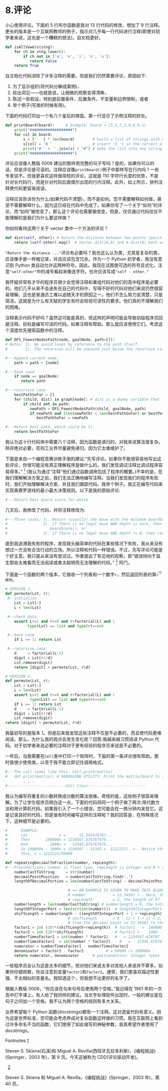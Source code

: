 # 8.评论

小心使用评论。下面的 5 行布尔函数是我对 13 行代码的修改，增加了 9 行注释。更长的版本是一个互联网教师的例子，指示对几乎每一行代码进行注释(即使对初学者来说，这也是一个糟糕的想法)。自文档更好。

```py
def isAllVowels(stng):
    for ch in stng.lower():
        if ch not in ['a', 'e', 'i', 'o', 'u']:
           return False
    return True

```

自文档化代码消除了许多注释的需要。但是我们仍然需要评论，原因如下:

1.  为了显示组织(将代码分解成案例)，
2.  给出洞见——也就是说，让细微的观察变得清晰，
3.  陈述一些假设，特别是前置条件、后置条件、不变量和边界限制，或者
4.  举个例子(写类的时候有用)。

下面的代码打印出一个有八个皇后的棋盘。第一行显示了示例注释的好处。

```py
def printBoard(board):     # Example: board = [3,5,7,2,0,6,4,1]
    print("###################")
    for col in board:
        s = ['- '] * len(board)        # build a list of strings with no 'Q '
        s[col] = 'Q '                  # insert 'Q 's in the correct places
        print('# ' + ''.join(s) + "#") # make the list into one string.
    print("###################")

```

评论应该像人教版 0008 建议的那样用完整的句子写吗？是的，如果你可以的话，但是评论是可读的。注释应该像`printBoard()`例子中那样写在行内吗？一些专家说不。但我更喜欢这样做简短的评论。这就是 110 字符行长度的优势，不是针对长代码行，而是针对代码后面偶尔出现的行内注释。此外，如上所示，排列注释使代码更容易阅读。

注释应该告诉你为什么(如果代码不清楚)，而不是如何。您不需要解释如何做，甚至不需要解释什么，因为这已经在代码中完成了。如果你写了一个关于“如何”的评论，而“如何”被改变了，那么这个评论也需要被改变。但是，仅仅通过代码往往不能理解的是我们为什么要这样做？

你如何看待这两个关于 vector 类中一个方法的评论？

```py
def dist(self, other): # Return the distance between two points (position vectors).
    return (self-other).mag()  # Vector.dist(A,B) and A.dist(B) both work

```

`"Return the distance ..."`评论有必要吗？我也这么认为类，尤其是复杂的类，应该像手册一样被记录，并且应该包含冗余。作为一个 Python 初学者，我没有意识到 Python 类自动允许这两种符号。因此，我现在试图使可选的符号显式化。注意`"self-other"`中的减号看起来像连字符。也许应该写成`"self - other."`

我怀疑非常有才华的程序员很少会觉得注释和重组代码对他们的高中程序是必要的。他们几乎从来不会迷失在自己的代码中，写得不好的代码对他们来说仍然很容易理解。这也是普通员工难以追随天才的原因之一。他们不怎么努力说清楚，只是简洁。这就是为什么有天赋的学生有时会轻视可读性的要求。他们真的不理解我们的困难。

注释表示代码不好吗？虽然这可能是真的，但这样的声明可能会导致初级程序员回避注释。目标是编写可读的代码。如果注释有帮助，那么就应该使用它们。考虑这个深度优先搜索函数中的注释。

```py
def DFS_FewestNodesPath(node, goalNode, path=[]):
# Notes: 1\. We avoid loops by reference to the path itself.
#        2\. The recursion will be unwound just below the recursive call at (*).

#---Append current node.
    path = path + [node]

#---base case
    if node == goalNode:
       return path

#---recursive case
    bestPathSoFar = []
    for (child, dist) in graph[node]: # dist is a dummy variable that is never used.
        if child not in path:
           newPath = DFS_FewestNodesPath(child, goalNode, path)           # <-- (*)
           if newPath and (len(newPath) < len(bestPathSoFar) or bestPathSoFar == []):
              bestPathSoFar = newPath

#---Return best path, which could be [].
    return bestPathSoFar

```

我认为这十行代码体中需要八个注释，因为函数是递归的，对我来说算法很复杂。除非绝对必要，否则工业界尽量避免递归，因为它太难维护了。

下面是来自一个编程竞赛训练手册的建议:“先写评论。如果你不能很容易地写出这些评论，你很可能没有真正理解程序是做什么的。我们发现调试注释比调试程序容易得多。” [<sup>1</sup>](#Fn1) (我认为通过“注释”他们通过函数调用包括了程序的概要。)不幸的是，在我们理解解决方案之前，我们无法正确地编写注释。当我们发现我们的程序失败时，我们开始理解解决方案，并且我们跟踪代码。我举个例子。我正在编写代码来实现奥赛罗游戏的最小最大决策规则。以下是我的原始评论:

```py
#---Return best board score for white

```

几天后，我修改了代码，并将注释修改为:

```py
#---Three cases: 1\. Return (usually) the move with the minimum boardScore value (COMPUTER’s choice), or
#                2\. if there is no legal move AND depth is zero, then return
#                   boardScore(), or
#                3\. if there is no legal move AND depth != 0, then return maxValue(depth-1, alpha, beta)

```

直到我追溯我失败的程序，发现我头脑简单的代码在某些情况下失败，我从来没有想过一方没有合法行动的立场。所以注释和代码一样错误。不过，先写评论可能是个好主意。我只是从来没有尝试过。作者提出了有见地的观察，即“错误倾向于滋生那些太难看而无法阅读或者太聪明而无法理解的代码。” [<sup>2</sup>](#Fn2) 阿门。

下面是一个函数的两个版本，它接收一个列表和一个数字`r`，然后返回列表的第`r`<sup>个排列。</sup>

```py
# VERSION 1.
def permute(Lst, r):
 #--initialize
    Lst = Lst[:]
    L = len(Lst)

 #--check data
    assert L>=1 and r>=0 and r<factorial(L) and \
          type(Lst) == list and type(r)==int

 #--base case
    if L == 1: return Lst

 #--recursive case
    d     = factorial(L-1)
    digit = Lst[r//d]
    Lst.remove(digit)
    return [digit] + permute(Lst, r%d)

# VERSION 2.
def permute(Lst, r):
    Lst = Lst[:]
    L = len(Lst)
    assert L>=1 and r>=0 and r<factorial(L) and \
           type(Lst) == list and type(r)==int
    if L == 1: return Lst
    d     = factorial(L-1)
    digit = Lst[r//d]
    Lst.remove(digit)
return [digit] + permute(Lst, r%d)

```

我最初写的是版本 1。但是后来我发现这些注释不仅是不必要的，而且使代码更难阅读。那么，为什么我的观点会发生变化呢？回答:我越来越习惯阅读 Python 代码。对于初学者来说必要的注释对于更有经验的程序员来说是不必要的。

一年后，当我需要在`Cell`类中打印一个矩阵时，下面的第一条评论很有帮助。那时我很少使用类，以至于我不能立即记住调用格式。

```py
#---The call looks like this: Cell.print(matrix)
#   def print(matrix): # DEBUGGING UTILITY: Print the matrix/board to the console.
        . . .  
#--------------------------Cell Class--------------------------

```

我认为编写将重复的小数转换成分数的算法很难。奇怪的是，这些例子很容易理解。为了让学生程序员明白这一点，下面的代码将同一个例子做了两次:用代数方法和用计算机代码。如果我引入了一个小错误，您可能会在一两分钟内发现它。这是记录良好的代码，但是谁有时间编写这样的注释呢？我的回答是，在特殊情况下，这种细节是必要的。

```py
#      EXAMPLE:
#      Let              x =      12.345676767...
#      Then       100000x = 1234567.676767676...
#      And          1000x =   12345.676767676...
#      So 100000x - 1000x = 1234567 - 12345 =  1222222\. <-- Notice that we can ignore the decimal parts.
#      Thus, x = 1222222/99000

def repeatingDecimalToFraction(number, repLength):
#---Preconditions: number is float type, repLength is integer and 0 < repLength <= length of decimal portion.
    numberCastToString     = str(number)
    decimalPointPosition   = numberCastToString.find('.')
    lengthOfDecimalPortion = len(numberCastToString) - decimalPointPosition - 1

                            # == AN EXAMPLE IS GIVEN TO MAKE THIS ALGORITHM CLEAR. ==
                            # number            = 12.34567 <-- Here, the 67 repeats.
                            # repLength         = 2, the length of 67
    numberlength = len(numberCastToString) # numberlength = 8, the total length
    lengthOfIntegerPart = len(str(int(number)))  # lengthOfIntegerPart = 2, the length of 12
    shiftLength = numberlength - (lengthOfIntegerPart + 1 + repLength) # 1 is for the decimal point.
                            # shiftLength       = 8 - (2 + 1 + 2) = 3, the distance
                            # from the decimal point in 12.34567 to the repeating part (67)
    factor1 = int (10**(shiftLength+repLength))  # factor1   =  100000
    factor2 = int (10**shiftLength)              # factor2 =    1000
    numberTimesFactor1 = int(number * factor1)   #   = 1234567.676767
    numberTimesFactor2  = int(number * factor2)    #   =   12345.676767
    numerator = numberTimesFactor1 - numberTimesFactor2                     #   = 1234567.676767 - 12345.676767= 1222222
    denominator = factor1 - factor2          # = 99000 (= 100000x -                                         1000x = (100000 - 1000)x
    return numerator, denominator      # postcondition: integer types                                                    are returned.

```

一些程序员会认为这是太多的细节，但对他们来说太多对其他人来说并不算多。如果你仔细观察，你会注意到变量`factor1`和`factor2`。通常，我们更喜欢描述性更强、不太相似的变量名。我知道这个，但我想不出更好的名字了。

根据人教版 0008，“你应该在句末句号后使用两个空格。”我记得在 1961 年的一次高中打字课上，有人给了我同样的建议。当文字处理软件出现时，一般的建议是在句子之间加一个空格。我不认为两个空格的规则有多大关系。

业界希望每个 Python 函数(docstrings)都有一个注释。这对遗留代码有意义。因为这是世界标准，您可能会考虑养成对复杂函数这样做的习惯。我在互联网上看到过许多命名不当的函数，它们使用了如此缩写的神秘参数，我真希望作者使用了 docstrings。

Footnotes [1](#Fn1_source)

Steven S. Skiena(石溪)和 Miguel A. Revilla(西班牙瓦拉多利斯)，《编程挑战》(Springer，2003 年)，第 9 页。今天这被称为 CDD(评论驱动开发)。

  [2](#Fn2_source)

Steven S. Skiena 和 Miguel A. Revilla，《编程挑战》(Springer，2003 年)，第 40 页。